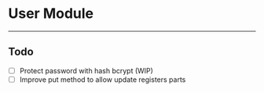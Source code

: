 # User Module

---

## Todo

- [ ] Protect password with hash bcrypt (WIP)
- [ ] Improve put method to allow update registers parts
